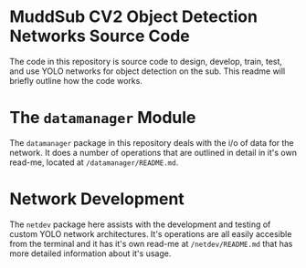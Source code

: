 # MuddSub CV2 Object Detection Networks Source Code
The code in this repository is source code to design, develop, train, test, and use YOLO networks for object detection on the sub. This readme will briefly outline how the code works.

# The `datamanager` Module
The `datamanager` package in this repository deals with the i/o of data for the network. It does a number of operations that are outlined in detail in it's own read-me, located at `/datamanager/README.md`.

# Network Development
The `netdev` package here assists with the development and testing of custom YOLO network architectures. It's operations are all easily accesible from the terminal and it has it's own read-me at `/netdev/README.md` that has more detailed information about it's usage.